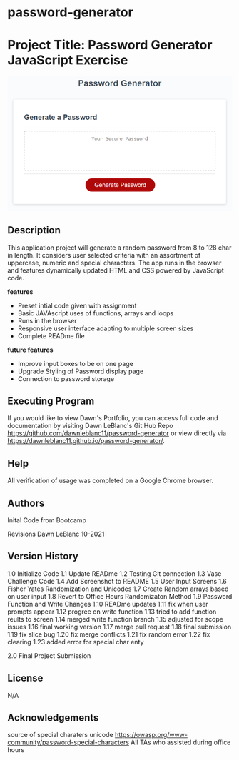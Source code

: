 # password-generator

# Project Title: Password Generator JavaScript Exercise
![password display](assets/03-javascript-homework-demo.png)
## Description
This application project will generate a random password from 8 to 128 char in length.  It considers user selected criteria with an assortment of uppercase, numeric and special characters. The app runs in the browser and features dynamically updated HTML and CSS powered by JavaScript code. 

**features**
 * Preset intial code given with assignment
 * Basic JAVAscript uses of functions, arrays and loops
 * Runs in the browser
 * Responsive user interface adapting to multiple screen sizes
 * Complete READme file
 

**future features**
 * Improve input boxes to be on one page
 * Upgrade Styling of Password display page
 * Connection to password storage


## Executing Program
If you would like to view Dawn's Portfolio, you can access full code and documentation by visiting Dawn LeBlanc's Git Hub Repo https://github.com/dawnleblanc11/password-generator or view directly via https://dawnleblanc11.github.io/password-generator/.

## Help
All verification of usage was completed on a Google Chrome browser.

## Authors
Inital Code from Bootcamp

Revisions Dawn LeBlanc 10-2021

## Version History
1.0 Initialize Code
1.1 Update READme
1.2 Testing Git connection
1.3 Vase Challenge Code
1.4 Add Screenshot to README
1.5 User Input Screens
1.6 Fisher Yates Randomization and Unicodes
1.7 Create Random arrays based on user input
1.8 Revert to Office Hours Randomizaton Method
1.9 Password Function and Write Changes
1.10 READme updates
1.11 fix when user prompts appear
1.12 progree on write function
1.13 tried to add function reults to screen
1.14 merged write function branch
1.15 adjusted for scope issues
1.16 final working version
1.17 merge pull request
1.18 final submission
1.19 fix slice bug
1.20 fix merge conflicts
1.21 fix random error
1.22 fix clearing
1.23 added error for special char enty




2.0 Final Project Submission

## License
N/A

## Acknowledgements
source of special charaters unicode https://owasp.org/www-community/password-special-characters
All TAs who assisted during office hours
